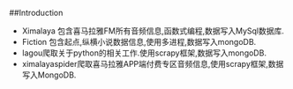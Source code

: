 ##Introduction
- Ximalaya 包含喜马拉雅FM所有音频信息,函数式编程,数据写入MySql数据库.
- Fiction 包含起点,纵横小说数据信息,使用多进程,数据写入mongoDB.
- lagou爬取关于python的相关工作.使用scrapy框架,数据写入mongoDB.
- ximalayaspider爬取喜马拉雅APP端付费专区音频信息,使用scrapy框架,数据写入MongoDB.
